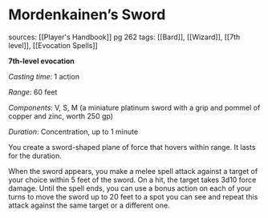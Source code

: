 # Mordenkainen’s Sword
sources: [[Player's Handbook]] pg 262
tags: [[Bard]], [[Wizard]], [[7th level]], [[Evocation Spells]]

**7th-level evocation**

*Casting time*: 1 action

*Range*: 60 feet

*Components*: V, S, M (a miniature platinum sword with a grip and pommel of copper and zinc, worth 250 gp)

*Duration*: Concentration, up to 1 minute

You create a sword-shaped plane of force that hovers within range. It lasts for the duration.

When the sword appears, you make a melee spell attack against a target of your choice within 5 feet of the sword. On a hit, the target takes 3d10 force damage. Until the spell ends, you can use a bonus action on each of your turns to move the sword up to 20 feet to a spot you can see and repeat this attack against the same target or a different one.
